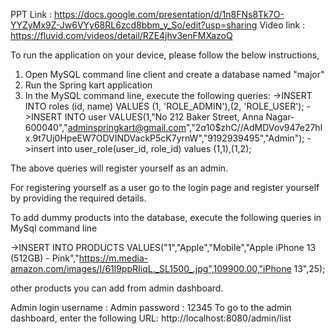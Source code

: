 PPT Link : https://docs.google.com/presentation/d/1n8FNs8Tk7O-YYZyMx9Z-Jw6VYy68RL6zcd8bbm_y_So/edit?usp=sharing
Video link : https://fluvid.com/videos/detail/RZE4jhv3enFMXazoQ



To run the application on your device, please follow the below instructions,

1. Open MySQL command line client and create a database named "major"
2. Run the Spring kart application
3. In the MySQL command line, execute the following queries:
    ->INSERT INTO roles (id, name) VALUES (1, 'ROLE_ADMIN'),(2, 'ROLE_USER');
    ->INSERT INTO user VALUES(1,"No 212 Baker Street, Anna Nagar-600040","adminspringkart@gmail.com","$2a$10$zhC//AdMDVov947e27hlx.9t7Uj0HpeEW7ODVINDVackP5cK7yrnW","9192939495","Admin");
    ->insert into user_role(user_id, role_id) values (1,1),(1,2);
    
  The above queries will register yourself as an admin.
  
  For registering yourself as a user go to the login page and register yourself by providing the required details.
  
  To add dummy products into the database, execute the following queries in MySql command line
  
  ->INSERT INTO PRODUCTS VALUES("1","Apple","Mobile","Apple iPhone 13 (512GB) - Pink","https://m.media-amazon.com/images/I/61l9ppRIiqL._SL1500_.jpg",109900.00,"iPhone 13",25);
  
  other products you can add from admin dashboard.
  
  Admin login username : Admin
  password : 12345
 To go to the admin dashboard,
 enter the following URL:
 http://localhost:8080/admin/list
